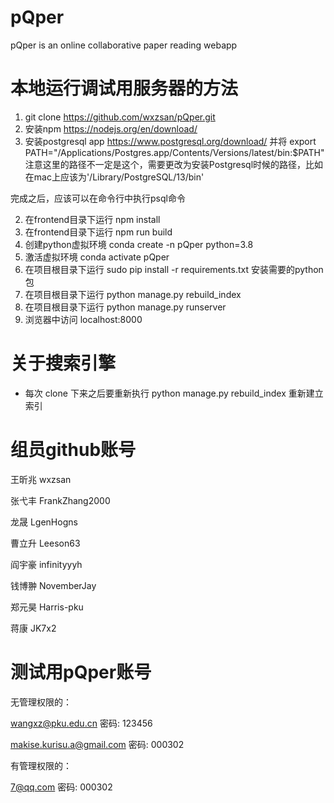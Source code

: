 # pQper
pQper is an online collaborative paper reading webapp

# 本地运行调试用服务器的方法
1. git clone https://github.com/wxzsan/pQper.git
2. 安装npm https://nodejs.org/en/download/
3. 安装postgresql app https://www.postgresql.org/download/ 并将 export PATH="/Applications/Postgres.app/Contents/Versions/latest/bin:$PATH"
注意这里的路径不一定是这个，需要更改为安装Postgresql时候的路径，比如在mac上应该为'/Library/PostgreSQL/13/bin'

完成之后，应该可以在命令行中执行psql命令

2. 在frontend目录下运行 npm install
3. 在frontend目录下运行 npm run build
4. 创建python虚拟环境 conda create -n pQper python=3.8
5. 激活虚拟环境 conda activate pQper
6. 在项目根目录下运行 sudo pip install -r requirements.txt 安装需要的python包
7. 在项目根目录下运行 python manage.py rebuild_index
7. 在项目根目录下运行 python manage.py runserver
8. 浏览器中访问 localhost:8000

# 关于搜索引擎
* 每次 clone 下来之后要重新执行 python manage.py rebuild_index 重新建立索引

# 组员github账号
王昕兆 wxzsan

张弋丰 FrankZhang2000

龙晟 LgenHogns

曹立升 Leeson63

阎宇豪 infinityyyh

钱博翀 NovemberJay

郑元昊 Harris-pku

蒋康 JK7x2

# 测试用pQper账号
无管理权限的：

wangxz@pku.edu.cn
密码: 123456

makise.kurisu.a@gmail.com
密码: 000302

有管理权限的：

7@qq.com
密码: 000302
